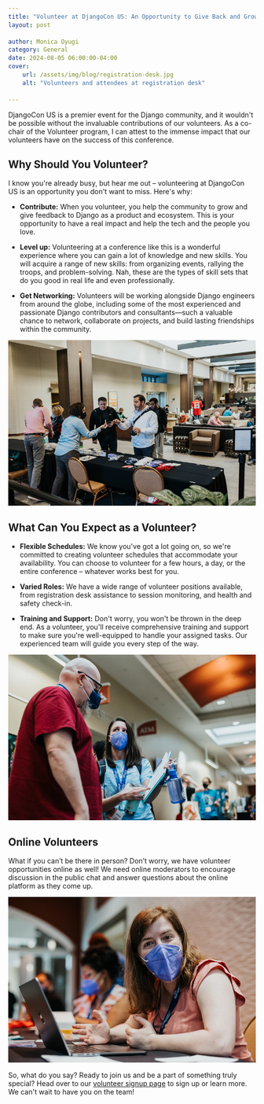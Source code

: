 ```yaml
---
title: "Volunteer at DjangoCon US: An Opportunity to Give Back and Grow"
layout: post

author: Monica Oyugi
category: General
date: 2024-08-05 06:00:00-04:00
cover:
    url: /assets/img/blog/registration-desk.jpg
    alt: "Volunteers and attendees at registration desk"

---
```


DjangoCon US is a premier event for the Django community, and it wouldn't be possible without the invaluable contributions of our volunteers. As a co-chair of the Volunteer program, I can attest to the immense impact that our volunteers have on the success of this conference.

## Why Should You Volunteer?
I know you're already busy, but hear me out – volunteering at DjangoCon US is an opportunity you don't want to miss. Here's why:

- **Contribute:** When you volunteer, you help the community to grow and give feedback to Django as a product and ecosystem. This is your opportunity to have a real impact and help the tech and the people you love.

- **Level up:** Volunteering at a conference like this is a wonderful experience where you can gain a lot of knowledge and new skills. You will acquire a range of new skills: from organizing events, rallying the troops, and problem-solving. Nah, these are the types of skill sets that do you good in real life and even professionally.

- **Get Networking:** Volunteers will be working alongside Django engineers from around the globe, including some of the most experienced and passionate Django contributors and consultants—such a valuable chance to network, collaborate on projects, and build lasting friendships within the community.

![Health and safey desk](/assets/img/blog/health-and-safety-desk.jpg)

## What Can You Expect as a Volunteer?
- **Flexible Schedules:** We know you've got a lot going on, so we're committed to creating volunteer schedules that accommodate your availability. You can choose to volunteer for a few hours, a day, or the entire conference – whatever works best for you.

- **Varied Roles:** We have a wide range of volunteer positions available, from registration desk assistance to session monitoring, and health and safety check-in.

- **Training and Support:** Don't worry, you won't be thrown in the deep end. As a volunteer, you'll receive comprehensive training and support to make sure you're well-equipped to handle your assigned tasks. Our experienced team will guide you every step of the way.

![Volunteers at DjangoCon US](/assets/img/blog/volunteers-at-djangocon.jpg)


## Online Volunteers
What if you can’t be there in person? Don’t worry, we have volunteer opportunities online as well! We need online moderators to encourage discussion in the public chat and answer questions about the online platform as they come up. 

![Catherine Holmes at registration desk](/assets/img/blog/catherine-registration-desk.jpg)


So, what do you say? Ready to join us and be a part of something truly special? Head over to our [volunteer signup page](https://docs.google.com/spreadsheets/d/1NXwhDPhl5hCBTXgkMQffSPiLU70wTRGV8Ruu8OoUJkY/edit?gid=2088259231#gid=2088259231) to sign up or learn more. We can't wait to have you on the team!
